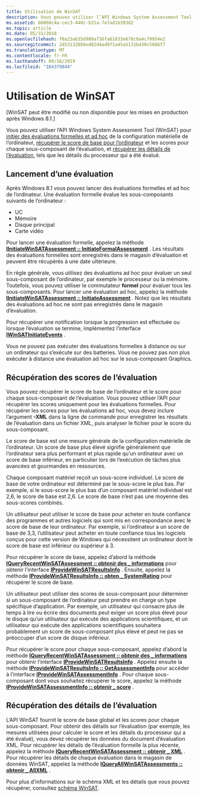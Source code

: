```yaml
---
title: Utilisation de WinSAT
description: Vous pouvez utiliser l’API Windows System Assessment Tool (WinSAT) pour initier des évaluations formelles et ad hoc de la configuration matérielle de l’ordinateur, récupérer le score de base pour l’ordinateur et les scores pour chaque sous-composant de l’évaluation, et récupérer les détails de l’évaluation, tels que les détails du processeur qui a été évalué.
ms.assetid: b0860c4a-cec3-440c-b31a-7e7ad1b393d2
ms.topic: article
ms.date: 05/31/2018
ms.openlocfilehash: f0a23ab35d989a736fa61833e678c0a4c79954e2
ms.sourcegitcommit: 2d531328b6ed82d4ad971a45a5131b430c5866f7
ms.translationtype: MT
ms.contentlocale: fr-FR
ms.lasthandoff: 09/16/2019
ms.locfileid: "104379844"
---
```

# <a name="using-winsat"></a>Utilisation de WinSAT

\[WinSAT peut être modifié ou non disponible pour les mises en production après Windows 8.1.\]

Vous pouvez utiliser l’API Windows System Assessment Tool (WinSAT) pour [initier des évaluations formelles et ad hoc](#initiating-an-assessment) de la configuration matérielle de l’ordinateur, [récupérer le score de base pour l’ordinateur](#retrieving-the-scores-of-the-assessment) et les scores pour chaque sous-composant de l’évaluation, et [récupérer les détails de l’évaluation](#retrieving-details-of-the-assessment), tels que les détails du processeur qui a été évalué.

## <a name="initiating-an-assessment"></a>Lancement d’une évaluation

Après Windows 8.1 vous pouvez lancer des évaluations formelles et ad hoc de l’ordinateur. Une évaluation formelle évalue les sous-composants suivants de l’ordinateur :

-   UC
-   Mémoire
-   Disque principal
-   Carte vidéo

Pour lancer une évaluation formelle, appelez la méthode [**IInitiateWinSATAssessment :: InitiateFormalAssessment**](/windows/desktop/api/Winsatcominterfacei/nf-winsatcominterfacei-iinitiatewinsatassessment-initiateformalassessment) . Les résultats des évaluations formelles sont enregistrés dans le magasin d’évaluation et peuvent être récupérés à une date ultérieure.

En règle générale, vous utilisez des évaluations ad hoc pour évaluer un seul sous-composant de l’ordinateur, par exemple le processeur ou la mémoire. Toutefois, vous pouvez utiliser le commutateur **formel** pour évaluer tous les sous-composants. Pour lancer une évaluation ad hoc, appelez la méthode [**IInitiateWinSATAssessment :: InitiateAssessment**](/windows/desktop/api/Winsatcominterfacei/nf-winsatcominterfacei-iinitiatewinsatassessment-initiateassessment) . Notez que les résultats des évaluations ad hoc ne sont pas enregistrés dans le magasin d’évaluation.

Pour récupérer une notification lorsque la progression est effectuée ou lorsque l’évaluation se termine, implémentez l’interface [**IWinSATInitiateEvents**](/windows/desktop/api/Winsatcominterfacei/nn-winsatcominterfacei-iwinsatinitiateevents) .

Vous ne pouvez pas exécuter des évaluations formelles à distance ou sur un ordinateur qui s’exécute sur des batteries. Vous ne pouvez pas non plus exécuter à distance une évaluation ad hoc sur le sous-composant Graphics.

## <a name="retrieving-the-scores-of-the-assessment"></a>Récupération des scores de l’évaluation

Vous pouvez récupérer le score de base de l’ordinateur et le score pour chaque sous-composant de l’évaluation. Vous pouvez utiliser l’API pour récupérer les scores uniquement pour les évaluations formelles. Pour récupérer les scores pour les évaluations ad hoc, vous devez inclure l’argument **-XML** dans la ligne de commande pour enregistrer les résultats de l’évaluation dans un fichier XML, puis analyser le fichier pour le score du sous-composant.

Le score de base est une mesure générale de la configuration matérielle de l’ordinateur. Un score de base plus élevé signifie généralement que l’ordinateur sera plus performant et plus rapide qu’un ordinateur avec un score de base inférieur, en particulier lors de l’exécution de tâches plus avancées et gourmandes en ressources.

Chaque composant matériel reçoit un sous-score individuel. Le score de base de votre ordinateur est déterminé par le sous-score le plus bas. Par exemple, si le sous-score le plus bas d’un composant matériel individuel est 2,6, le score de base est 2,6. Le score de base n’est pas une moyenne des sous-scores combinés.

Un utilisateur peut utiliser le score de base pour acheter en toute confiance des programmes et autres logiciels qui sont mis en correspondance avec le score de base de leur ordinateur. Par exemple, si l’ordinateur a un score de base de 3,3, l’utilisateur peut acheter en toute confiance tous les logiciels conçus pour cette version de Windows qui nécessitent un ordinateur dont le score de base est inférieur ou supérieur à 3.

Pour récupérer le score de base, appelez d’abord la méthode [**IQueryRecentWinSATAssessment :: obtenir des \_ informations**](/windows/desktop/api/Winsatcominterfacei/nf-winsatcominterfacei-iqueryrecentwinsatassessment-get_info) pour obtenir l’interface [**IProvideWinSATResultsInfo**](/windows/desktop/api/Winsatcominterfacei/nn-winsatcominterfacei-iprovidewinsatresultsinfo) . Ensuite, appelez la méthode [**IProvideWinSATResultsInfo :: obten \_ SystemRating**](/windows/desktop/api/Winsatcominterfacei/nf-winsatcominterfacei-iprovidewinsatresultsinfo-get_systemrating) pour récupérer le score de base.

Un utilisateur peut utiliser des scores de sous-composant pour déterminer si un sous-composant de l’ordinateur peut prendre en charge un type spécifique d’application. Par exemple, un utilisateur qui consacre plus de temps à lire ou écrire des documents peut exiger un score plus élevé pour le disque qu’un utilisateur qui exécute des applications scientifiques, et un utilisateur qui exécute des applications scientifiques souhaitera probablement un score de sous-composant plus élevé et peut ne pas se préoccuper d’un score de disque inférieur.

Pour récupérer le score pour chaque sous-composant, appelez d’abord la méthode [**IQueryRecentWinSATAssessment :: obtenir des \_ informations**](/windows/desktop/api/Winsatcominterfacei/nf-winsatcominterfacei-iqueryrecentwinsatassessment-get_info) pour obtenir l’interface [**IProvideWinSATResultsInfo**](/windows/desktop/api/Winsatcominterfacei/nn-winsatcominterfacei-iprovidewinsatresultsinfo) . Appelez ensuite la méthode [**IProvideWinSATResultsInfo :: GetAssessmentInfo**](/windows/desktop/api/Winsatcominterfacei/nf-winsatcominterfacei-iprovidewinsatresultsinfo-getassessmentinfo) pour accéder à l’interface [**IProvideWinSATAssessmentInfo**](/windows/desktop/api/Winsatcominterfacei/nn-winsatcominterfacei-iprovidewinsatassessmentinfo) . Pour chaque sous-composant dont vous souhaitez récupérer le score, appelez la méthode [**IProvideWinSATAssessmentInfo :: obtenir \_ score**](/windows/desktop/api/Winsatcominterfacei/nf-winsatcominterfacei-iprovidewinsatassessmentinfo-get_score) .

## <a name="retrieving-details-of-the-assessment"></a>Récupération des détails de l’évaluation

L’API WinSAT fournit le score de base global et les scores pour chaque sous-composant. Pour obtenir des détails sur l’évaluation (par exemple, les mesures utilisées pour calculer le score et les détails du processeur qui a été évalué), vous devez récupérer les données du document d’évaluation XML. Pour récupérer les détails de l’évaluation formelle la plus récente, appelez la méthode [**IQueryRecentWinSATAssessment :: obtenir \_ XML**](/windows/desktop/api/Winsatcominterfacei/nf-winsatcominterfacei-iqueryrecentwinsatassessment-get_xml) . Pour récupérer les détails de chaque évaluation dans le magasin de données WinSAT, appelez la méthode [**IQueryAllWinSATAssessments :: obtenir \_ AllXML**](/windows/desktop/api/Winsatcominterfacei/nf-winsatcominterfacei-iqueryallwinsatassessments-get_allxml) .

Pour plus d’informations sur le schéma XML et les détails que vous pouvez récupérer, consultez [schéma WinSAT](winsat-schema.md).

 

 




